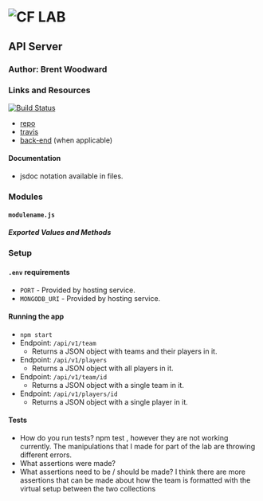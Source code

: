 ![CF](http://i.imgur.com/7v5ASc8.png) LAB
=================================================

## API Server

### Author: Brent Woodward

### Links and Resources
[![Build Status](https://www.travis-ci.com/BrentTech/14-orm-and-modeling.svg?branch=master)](https://www.travis-ci.com/BrentTech/14-orm-and-modeling)
* [repo](https://github.com/BrentTech/14-orm-and-modeling)
* [travis](https://www.travis-ci.com/BrentTech/14-orm-and-modeling)
* [back-end](https://lab14apiserver.herokuapp.com/) (when applicable)


#### Documentation
* jsdoc notation available in files.

### Modules
#### `modulename.js`
##### Exported Values and Methods


### Setup
#### `.env` requirements
* `PORT` - Provided by hosting service.
* `MONGODB_URI` - Provided by hosting service.

#### Running the app
* `npm start`
* Endpoint: `/api/v1/team`
  * Returns a JSON object with teams and their players in it.
* Endpoint: `/api/v1/players`
  * Returns a JSON object with all players in it.
* Endpoint: `/api/v1/team/id`
  * Returns a JSON object with a single team in it.
* Endpoint: `/api/v1/players/id`
  * Returns a JSON object with a single player in it.
  
#### Tests
* How do you run tests?
npm test <filepath>, however they are not working currently. The manipulations that I made for part of the lab are throwing different errors.
* What assertions were made?
* What assertions need to be / should be made?
I think there are more assertions that can be made about how the team is formatted with the virtual setup between the two collections
